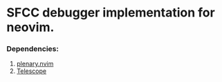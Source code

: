 # SFCC debugger implementation for neovim.

### Dependencies:
1. [plenary.nvim](https://github.com/nvim-lua/plenary.nvim)
2. [Telescope](https://github.com/nvim-telescope/telescope.nvim)

